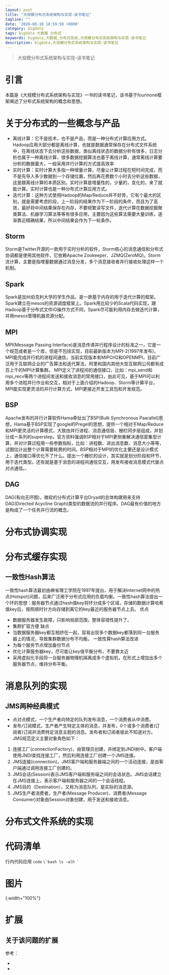 ```yaml
---
layout: post
title: "大规模分布式系统架构与实现-读书笔记"
tagline: ""
date: '2020-08-10 18:59:50 +0800'
category: bigdata
tags: bigdata 大数据 分布式
keywords: bigdata,大数据,分布式系统,大规模分布式系统架构与实现-读书笔记
description: bigdata,大规模分布式系统架构与实现-读书笔记
---
```

> 大规模分布式系统架构与实现-读书笔记
# 引言
本篇是《大规模分布式系统架构与实现》一书的读书笔记，该书基于fourinone框架阐述了分布式系统架构的概念和思想。
<!-- more -->

# 关于分布式的一些概念与产品
- 离线计算：它不是技术，也不是产品，而是一种分布式计算应用方式。Hadoop应用大部分都是离线计算，也就是数据通常保存在分布式文件系统中，在离线状态下去分析这些数据，类似离线状态的数据分析有很多，日志分析也属于一种离线计算，很多数据挖掘算法也基于离线计算，通常离线计算要分析的数据量大，一般采用并行计算的方式提高效率
- 实时计算：实时计算大多指一种增量计算，尽量让计算过程在短时间完成，而不是先导入多少数据到一个存储位置，然后再花费数个小时去分析这些数据，这是跟离线计算的本质区别，实时计算是增量性的，少量的，变化的，来了就能计算。实时计算也是一种分布式计算应用方式。
- 迭代计算：这种方式使用Hadoop的Map/Reduce并不好弄，它有个最大的区别，就是需要考虑阶段，上一阶段的结果作为下一阶段的条件，而且为了高效，最好将中间结果保存在内存，不要频繁读写文件，迭代计算在数据挖掘聚类算法、机器学习算法等等有很多应用，主要因为这些算法需要大量训练，逐渐靠近精确结果，所以中间结果会作为下一轮条件。
## Storm
Storm是Twitter开源的一款用于实时分析的软件，Storm核心的消息通信和分布式协调都是使用其他软件，它依赖Apache Zookeeper、JZMQ(ZeroMQ)。Storm流计算，主要是指增量数据通过消息分发，多个消息接收者并行接收处理这样一个机制。
## Spark
Spark是加州伯克利大学的学生作品，是一款基于内存的用于迭代计算的框架。Spark建立在mesos的资源调度框架上。Spark用比较少的Scala代码实现，跟Hadoop基于分布式文件IO操作方式不同，Spark尽可能利用内存去做迭代计算，并用mesos管理机器资源分配。
## MPI
MPI(Message Passing Interface)是消息传递并行程序设计的标准之一，它是一个规范或者是一个库，但是不包括实现，目前最新版本为MPI-2(1997年发布)，MPI能完成并行机的进程间通信，当前实现版本有MIPCH2和OPENMPI，目前广泛用于互联网企业的广告算法和迭代算法，阿里和国内其他大型互联网公司都有成百上千的MPI计算集群。
MPI定义了进程间的通信接口，比如：mpi_send和mpi_recv等两个进程间发送和接收消息的常用接口，由此可见，基于MPI可以利用多个进程并行作业和交互，相对于上面介绍的Hadoop、Storm等计算平台，MPI能实现更灵活的并行计算方式，MPI更接近开发工具包和开发规范。
## BSP
Apache发布的并行计算软件Hama牵扯出了BSP(Bulk Synchronous Paarallel)思想，Hama基于BSP实现了google的Pregel的思想，提供一个相对于Map/Reduce和MPI更灵活的计算模式，大致由并行进程、消息通信层、栅栏同步层组成，并划分成一系列的superstep。官方资料强调BSP相对于MPI更侧重解决通信密集型计算，并对计算过程用一些参数指标，比如：进程数、进出消息数、消息大小等等，试图估计出整个计算需要耗费的时间。BSP相对于MPI的优化主要还是设计模式上，通信接口等优化不了什么。提出一个栅栏的设计，其实就是划分阶段和环节，用于迭代类型。还有就是基于消息的进程间通信交互，用发布接收消息模式代替点对点通信。、
## DAG
DAG(有向无环图)，微软的分布式计算平台Dryad的总体构建用来支持DAG(Directed Acycline Graph)类型的数据流的并行程序。DAG最有价值的地方是构成了一个任务并行流的概念。

# 分布式协调实现

# 分布式缓存实现
## 一致性Hash算法
一致性hash算法最初由麻省理工学院在1997年提出，用于解决Internet网中的热点(Hotspot)问题，后来广泛用于分布式应用的负载均衡。一致性hash算法提出一个环的思想：服务器节点通过hash值key将环分成多个区域，存储的数据计算哈希值key后，按照顺时针方向存储到离它的key最近的服务器节点上去。
优点
- 数据服务器发生故障，只影响局部范围，整体容错性提升了。
- 集群扩容方便
缺点
- 当数据服务器key都互相挤在一起，容易出现多个数据key都落到同一台服务器上的情况，导致集群数据分布不均衡。
一致性算hash算法改进
- 为每个服务节点增加备份节点
- 优化计算服务器key，尽可能让key值平衡分布，不要靠太近
- 采用虚拟化手段将一台服务器物理机隔离成多个虚拟机，在形式上增加出多个服务器节点，维持分布平衡。
# 消息队列的实现
## JMS两种经典模式
- 点对点模式，一个生产者向特定的队列发布消息，一个消费者从中消费。
- 发布/订阅模式，生产者产生特定主体的消息，并发布，0个或多个消费者(订阅者)订阅并消费特定消息主题的消息。发布者和订阅者彼此不知道对方。
JMS规范定义主要对象角色如下：
1. 连接工厂(connectionFactory)，由管理员创建，并绑定到JNDI树中。客户端使用JNDI查找连接工厂，然后利用连接工厂创建一个JMS连接。
2. JMS连接(connection)，JMS客户端和服务器端之间的一个活动连接，是由客户端通过调用连接工厂创建的。
3. JMS会话(Session)表示JMS客户端和服务端之间的会话状态。JMS会话建立在JMS连接上，表示客户端和服务器之间的一个会话线程。
4. JMS目的（Destination），又称为消息队列，是实际的消息源。
5. JMS生产者消费者。生产者(Message Producer)、消费者(Message Consumer)对象由Session对象创建，用于发送和接收消息。
# 分布式文件系统的实现



# 代码清单
行内代码应用 `code`
``\`bash
ls -alh
``\`

# 图片
![](){:width="100%"}
# 扩展
关于该问题的扩展
---
参考：
- []()
- []()

